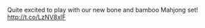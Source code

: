 Quite excited to play with our new bone and bamboo Mahjong set! <a href="http://t.co/LzNV8xlF">http://t.co/LzNV8xlF</a>